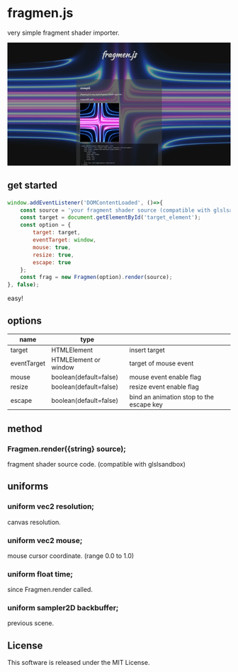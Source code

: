 # fragmen.js

very simple fragment shader importer.

![](fragmen.jpg)

## get started

```javascript
window.addEventListener('DOMContentLoaded', ()=>{
    const source = 'your fragment shader source (compatible with glslsandbox)';
    const target = document.getElementById('target_element');
    const option = {
        target: target,
        eventTarget: window,
        mouse: true,
        resize: true,
        escape: true
    };
    const frag = new Fragmen(option).render(source);
}, false);
```

easy!

## options

| name        | type                   |                                          |
|-------------|------------------------|------------------------------------------|
| target      | HTMLElement            | insert target                            |
| eventTarget | HTMLElement or window  | target of mouse event                    |
| mouse       | boolean(default=false) | mouse event enable flag                  |
| resize      | boolean(default=false) | resize event enable flag                 |
| escape      | boolean(default=false) | bind an animation stop to the escape key |

## method

### Fragmen.render({string} source);

fragment shader source code. (compatible with glslsandbox)

## uniforms

### uniform vec2 resolution;

canvas resolution.

### uniform vec2 mouse;

mouse cursor coordinate. (range 0.0 to 1.0)

### uniform float time;

since Fragmen.render called.

### uniform sampler2D backbuffer;

previous scene.


## License

This software is released under the MIT License.

